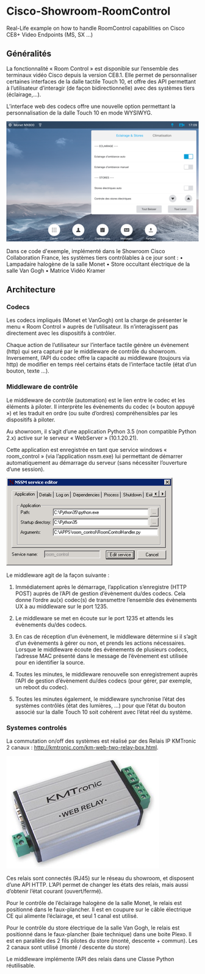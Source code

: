 # Cisco-Showroom-RoomControl
Real-Life example on how to handle RoomControl capabilities on Cisco CE8+ Video Endpoints (MS, SX ...)

## Généralités

La fonctionnalité « Room Control » est disponible sur l’ensemble des terminaux vidéo Cisco depuis la version CE8.1. Elle permet de personnaliser certaines interfaces de la dalle tactile Touch 10, et offre des API permettant à l’utilisateur d’interagir (de façon bidirectionnelle) avec des systèmes tiers (éclairage,…).

L’interface web des codecs offre une nouvelle option permettant la personnalisation de la dalle Touch 10 en mode WYSIWYG.

![Image](https://github.com/gbraux/Cisco-Showroom-RoomControl/raw/master/Screenshots/Room_Control_Screenshot.png)

Dans ce code d'exemple, implémenté dans le Showroom Cisco Collaboration France, les systèmes tiers contrôlables à ce jour sont :
•	Lampadaire halogène de la salle Monet
•	Store occultant électrique de la salle Van Gogh
•	Matrice Vidéo Kramer

## Architecture

### Codecs

Les codecs impliqués (Monet et VanGogh) ont la charge de présenter le menu « Room Control » auprès de l’utilisateur. Ils n’interagissent pas directement avec les dispositifs à contrôler.

Chaque action de l’utilisateur sur l’interface tactile génère un évènement (http) qui sera capturé par le middleware de contrôle du showroom. Inversement, l’API du codec offre la capacité au middleware (toujours via http) de modifier en temps réel certains états de l’interface tactile (état d’un bouton, texte …).

### Middleware de contrôle

Le middleware de contrôle (automation) est le lien entre le codec et les éléments à piloter. Il interprète les évènements du codec (« bouton appuyé ») et les traduit en ordre (ou suite d’ordres) compréhensibles par les dispositifs à piloter.

Au showroom, il s’agit d’une application Python 3.5 (non compatible Python 2.x) active sur le serveur « WebServer » (10.1.20.21).

Cette application est enregistrée en tant que service windows « room_control » (via l’application nssm.exe) lui permettant de démarrer automatiquement au démarrage du serveur (sans nécessiter l’ouverture d’une session).

![Image](https://github.com/gbraux/Cisco-Showroom-RoomControl/raw/master/Screenshots/NSSM_Screenshot.png)

Le middleware agit de la façon suivante :

1.	Immédiatement après le démarrage, l’application s’enregistre (HTTP POST) auprès de l’API de gestion d’évènement du/des codecs. Cela donne l’ordre au(x) codec(s) de transmettre l’ensemble des évènements UX à au middleware sur le port 1235.

2.	Le middleware se met en écoute sur le port 1235 et attends les évènements du/des codecs.

3.	En cas de réception d’un évènement, le middleware détermine si il s’agit d’un évènements à gérer ou non, et prends les actions nécessaires. Lorsque le middleware écoute des évènements de plusieurs codecs, l’adresse MAC présenté dans le message de l’évènement est utilisée pour en identifier la source.

4.	Toutes les minutes, le middleware renouvelle son enregistrement auprès l’API de gestion d’évènement du/des codecs (pour gérer, par exemple, un reboot du codec).

5.	Toutes les minutes également, le middleware synchronise l’état des systèmes contrôlés (état des lumières, …) pour que l’état du bouton associé sur la dalle Touch 10 soit cohérent avec l’état réel du système.

### Systemes controlés

La commutation on/off des systèmes est réalisé par des Relais IP KMTronic 2 canaux : http://kmtronic.com/km-web-two-relay-box.html.

![Image](https://raw.githubusercontent.com/gbraux/Cisco-Showroom-RoomControl/master/Screenshots/relay_screenshot.jpg)

Ces relais sont connectés (RJ45) sur le réseau du showroom, et disposent d’une API HTTP. L’API permet de changer les états des relais, mais aussi d’obtenir l’état courant (ouvert/fermé).

Pour le contrôle de l’éclairage halogène de la salle Monet, le relais est positionné dans le faux-plancher. Il est en coupure sur le câble électrique CE qui alimente l’éclairage, et seul 1 canal est utilisé.

Pour le contrôle du store électrique de la salle Van Gogh, le relais est positionné dans le faux-plancher (baie technique) dans une boite Plexo. Il est en parallèle des 2 fils pilotes du store (monté, descente + commun). Les 2 canaux sont utilisé (monté / descente du store)

Le middleware implémente l’API des relais dans une Classe Python réutilisable.
